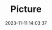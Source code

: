 ---
weight: 1
images:
- /images/edited/213.jpeg
title: Picture
date: 2023-11-11 14:03:37
tags: [luminarneo,work,ilce7m3,car,vehicles]
---